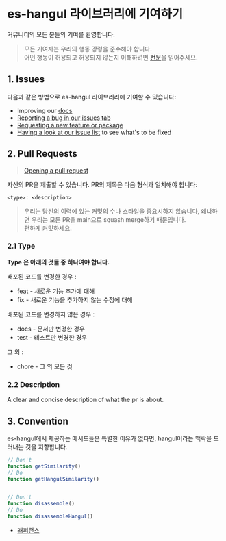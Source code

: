 # es-hangul 라이브러리에 기여하기

커뮤니티의 모든 분들의 기여를 환영합니다.

> 모든 기여자는 우리의 행동 강령을 준수해야 합니다.
> <br/>어떤 행동이 허용되고 허용되지 않는지 이해하려면 [전문](./CODE_OF_CONDUCT.md)을 읽어주세요.

## 1. Issues

다음과 같은 방법으로 es-hangul 라이브러리에 기여할 수 있습니다:

- Improving our [docs](https://slash.page)
- [Reporting a bug in our issues tab](https://github.com/toss/slash/issues/new/choose)
- [Requesting a new feature or package](https://github.com/toss/slash/issues/new/choose)
- [Having a look at our issue list](https://github.com/toss/slash/issues) to see what's to be fixed

## 2. Pull Requests

> [Opening a pull request](https://github.com/toss/slash/compare) <br/>

자신의 PR을 제출할 수 있습니다. PR의 제목은 다음 형식과 일치해야 합니다:

```
<type>: <description>
```

> 우리는 당신의 이력에 있는 커밋의 수나 스타일을 중요시하지 않습니다, 왜냐하면 우리는 모든 PR을 main으로 squash merge하기 때문입니다. <br/>
> 편하게 커밋하세요.

### 2.1 Type

**Type 은 아래의 것들 중 하나여야 합니다.**

배포된 코드를 변경한 경우 :

- feat - 새로운 기능 추가에 대해
- fix - 새로운 기능을 추가하지 않는 수정에 대해

배포된 코드를 변경하지 않은 경우 :

- docs - 문서만 변경한 경우
- test - 테스트만 변경한 경우

그 외 :

- chore - 그 외 모든 것

### 2.2 Description

A clear and concise description of what the pr is about.

## 3. Convention

es-hangul에서 제공하는 메서드들은 특별한 이유가 없다면, hangul이라는 맥락을 드러내는 것을 지향합니다.

```ts
// Don't
function getSimilarity()
// Do
function getHangulSimilarity()


// Don't
function disassemble()
// Do
function disassembleHangul()
```

- [래퍼런스](https://github.com/toss/es-hangul/issues/121)
